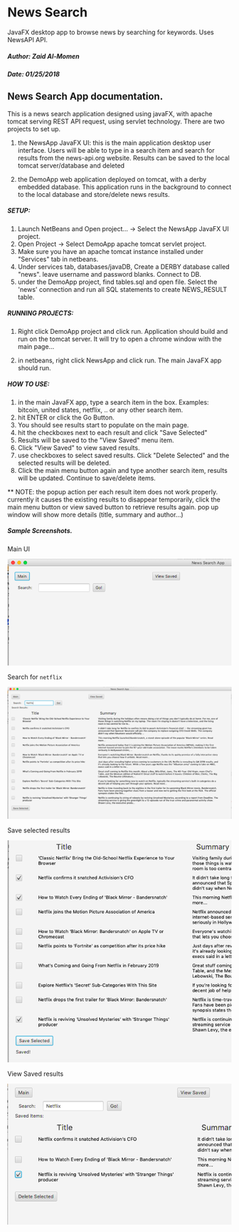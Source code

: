 # News Search
JavaFX desktop app to browse news by searching for keywords. Uses NewsAPI API.


##### Author: Zaid Al-Momen
##### Date: 01/25/2018


News Search App documentation. 
------------------------------ 

This is a news search application designed using javaFX, with apache tomcat serving REST API request, using servlet technology. There are two projects to set up. 

1) the NewsApp JavaFX UI: this is the main application desktop user interface. Users will be able to type in a search item and search for results from the news-api.org website. Results can be saved to the local tomcat server/database and deleted 

2) the DemoApp web application deployed on tomcat, with a derby embedded database. This application runs in the background to connect to the local database and store/delete news results. 


##### SETUP:
1. Launch NetBeans and Open project... -> Select the NewsApp JavaFX UI project. 
2. Open Project -> Select DemoApp apache tomcat servlet project. 
3. Make sure you have an apache tomcat instance installed under "Services" tab in netbeans. 
4. Under services tab, databases/javaDB, Create a DERBY database called "news". leave username and password blanks. Connect to DB.  
5. under the DemoApp project, find tables.sql and open file. Select the 'news' connection and run all SQL statements to create NEWS_RESULT table.  


##### RUNNING PROJECTS: 

1. Right click DemoApp project and click run. Application should build and run on the tomcat server. It will try to open a chrome window with the main page... 

2. in netbeans, right click NewsApp and click run. The main JavaFX app should run. 


##### HOW TO USE:
1. in the main JavaFX app, type a search item in the box. Examples: bitcoin, united states, netflix, .. or any other search item. 
2. hit ENTER or click the Go Button. 
3. You should see results start to populate on the main page. 
4. hit the checkboxes next to each result and click "Save Selected"
5. Results will be saved to the "View Saved" menu item. 
6. Click "View Saved" to view saved results. 
7. use checkboxes to select saved results. Click "Delete Selected" and the selected results will be deleted. 
8. Click the main menu button again and type another search item, results will be updated. Continue to save/delete items.

** NOTE: the popup action per each result item does not work properly. currently it causes the existing results to disappear temporarily, click the main menu button or view saved button to retrieve results again. 
pop up window will show more details (title, summary and author...)

##### Sample Screenshots. 

Main UI

![main UI](https://raw.githubusercontent.com/zmomen/news-app/master/screenshots/main%20window.png)


Search for ```netflix```

![Search for netflix](https://raw.githubusercontent.com/zmomen/news-app/master/screenshots/Search%20for%20netflix.png)



Save selected results

![save selected results](https://raw.githubusercontent.com/zmomen/news-app/master/screenshots/selected%20items%20saved.png)


View Saved results

![View Saved results](https://raw.githubusercontent.com/zmomen/news-app/master/screenshots/view%20saved%20results.png)




